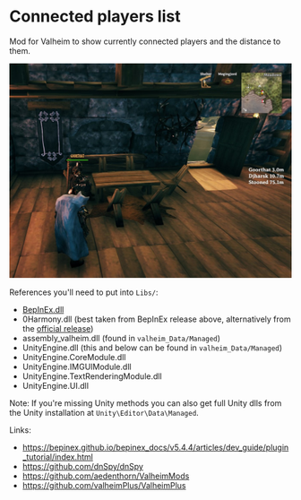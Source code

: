 # Connected players list

Mod for Valheim to show currently connected players and the distance to them.

![alt](players-online.jpg)

References you'll need to put into `Libs/`:
- [BepInEx.dll](https://github.com/BepInEx/BepInEx/releases)
- 0Harmony.dll (best taken from BepInEx release above, alternatively from the [official release](https://github.com/pardeike/Harmony/releases))
- assembly_valheim.dll (found in `valheim_Data/Managed`)
- UnityEngine.dll (this and below can be found in `valheim_Data/Managed`)
- UnityEngine.CoreModule.dll
- UnityEngine.IMGUIModule.dll
- UnityEngine.TextRenderingModule.dll
- UnityEngine.UI.dll

Note: If you're missing Unity methods you can also get full Unity dlls from the Unity installation at `Unity\Editor\Data\Managed`.

Links:
- https://bepinex.github.io/bepinex_docs/v5.4.4/articles/dev_guide/plugin_tutorial/index.html
- https://github.com/dnSpy/dnSpy
- https://github.com/aedenthorn/ValheimMods
- https://github.com/valheimPlus/ValheimPlus
